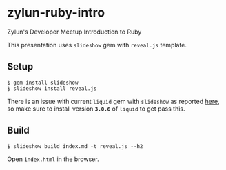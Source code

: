 # zylun-ruby-intro
Zylun's Developer Meetup Introduction to Ruby

This presentation uses `slideshow` gem with `reveal.js` template.

## Setup

```
$ gem install slideshow
$ slideshow install reveal.js
```

There is an issue with current `liquid` gem with `slideshow` as reported [here](https://groups.google.com/forum/#!topic/wwwmake/VxxCi1i-_ow), so make sure to install version **`3.0.6`** of `liquid` to get pass this.

## Build

`
$ slideshow build index.md -t reveal.js --h2
`

Open `index.html` in the browser.